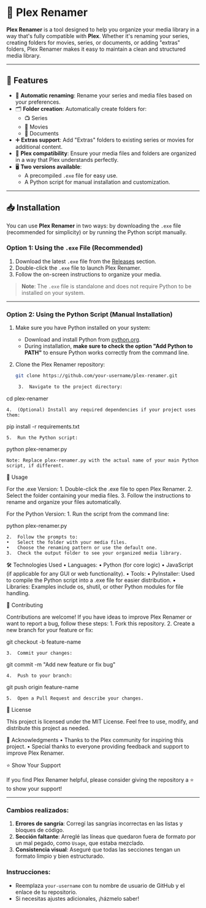 # 📁 Plex Renamer

**Plex Renamer** is a tool designed to help you organize your media library in a way that's fully compatible with **Plex**. Whether it's renaming your series, creating folders for movies, series, or documents, or adding "extras" folders, Plex Renamer makes it easy to maintain a clean and structured media library.

---

## 🚀 Features

- 🔄 **Automatic renaming**: Rename your series and media files based on your preferences.
- 🗂️ **Folder creation**: Automatically create folders for:
  - 📺 Series
  - 🎥 Movies
  - 📄 Documents
- ➕ **Extras support**: Add "Extras" folders to existing series or movies for additional content.
- 🎯 **Plex compatibility**: Ensure your media files and folders are organized in a way that Plex understands perfectly.
- 🖥️ **Two versions available**:
  - A precompiled `.exe` file for easy use.
  - A Python script for manual installation and customization.

---

## 📥 Installation

You can use **Plex Renamer** in two ways: by downloading the `.exe` file (recommended for simplicity) or by running the Python script manually.

### Option 1: Using the `.exe` File (Recommended)
1. Download the latest `.exe` file from the [Releases](https://github.com/your-username/plex-renamer/releases) section.
2. Double-click the `.exe` file to launch Plex Renamer.
3. Follow the on-screen instructions to organize your media.

> **Note**: The `.exe` file is standalone and does not require Python to be installed on your system.

---

### Option 2: Using the Python Script (Manual Installation)

1. Make sure you have Python installed on your system:
   - Download and install Python from [python.org](https://www.python.org/).
   - During installation, **make sure to check the option "Add Python to PATH"** to ensure Python works correctly from the command line.

2. Clone the Plex Renamer repository:
   ```bash
   git clone https://github.com/your-username/plex-renamer.git

	3.	Navigate to the project directory:

cd plex-renamer


	4.	(Optional) Install any required dependencies if your project uses them:

pip install -r requirements.txt


	5.	Run the Python script:

python plex-renamer.py



	Note: Replace plex-renamer.py with the actual name of your main Python script, if different.

📖 Usage

For the .exe Version:
	1.	Double-click the .exe file to open Plex Renamer.
	2.	Select the folder containing your media files.
	3.	Follow the instructions to rename and organize your files automatically.

For the Python Version:
	1.	Run the script from the command line:

python plex-renamer.py


	2.	Follow the prompts to:
	•	Select the folder with your media files.
	•	Choose the renaming pattern or use the default one.
	3.	Check the output folder to see your organized media library.

🛠️ Technologies Used
	•	Languages:
	•	Python (for core logic)
	•	JavaScript (if applicable for any GUI or web functionality).
	•	Tools:
	•	PyInstaller: Used to compile the Python script into a .exe file for easier distribution.
	•	Libraries: Examples include os, shutil, or other Python modules for file handling.

🤝 Contributing

Contributions are welcome! If you have ideas to improve Plex Renamer or want to report a bug, follow these steps:
	1.	Fork this repository.
	2.	Create a new branch for your feature or fix:

git checkout -b feature-name


	3.	Commit your changes:

git commit -m "Add new feature or fix bug"


	4.	Push to your branch:

git push origin feature-name


	5.	Open a Pull Request and describe your changes.

📄 License

This project is licensed under the MIT License. Feel free to use, modify, and distribute this project as needed.

🌟 Acknowledgments
	•	Thanks to the Plex community for inspiring this project.
	•	Special thanks to everyone providing feedback and support to improve Plex Renamer.

⭐ Show Your Support

If you find Plex Renamer helpful, please consider giving the repository a ⭐ to show your support!

---

### Cambios realizados:
1. **Errores de sangría**: Corregí las sangrías incorrectas en las listas y bloques de código.
2. **Sección faltante**: Arreglé las líneas que quedaron fuera de formato por un mal pegado, como `Usage`, que estaba mezclado.
3. **Consistencia visual**: Aseguré que todas las secciones tengan un formato limpio y bien estructurado.

### Instrucciones:
- Reemplaza `your-username` con tu nombre de usuario de GitHub y el enlace de tu repositorio.
- Si necesitas ajustes adicionales, ¡házmelo saber!
